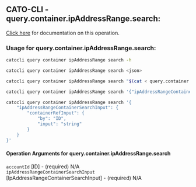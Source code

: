 
## CATO-CLI - query.container.ipAddressRange.search:
[Click here](https://api.catonetworks.com/documentation/#query-query.container.ipAddressRange.search) for documentation on this operation.

### Usage for query.container.ipAddressRange.search:

```bash
catocli query container ipAddressRange search -h

catocli query container ipAddressRange search <json>

catocli query container ipAddressRange search "$(cat < query.container.ipAddressRange.search.json)"

catocli query container ipAddressRange search '{"ipAddressRangeContainerSearchInput":{"containerRefInput":{"by":"ID","input":"string"}}}'

catocli query container ipAddressRange search '{
    "ipAddressRangeContainerSearchInput": {
        "containerRefInput": {
            "by": "ID",
            "input": "string"
        }
    }
}'
```

#### Operation Arguments for query.container.ipAddressRange.search ####

`accountId` [ID] - (required) N/A    
`ipAddressRangeContainerSearchInput` [IpAddressRangeContainerSearchInput] - (required) N/A    
